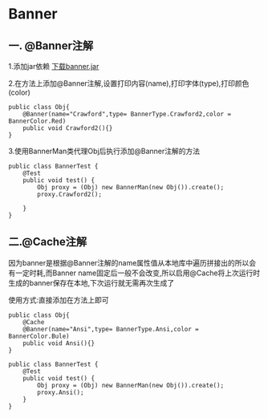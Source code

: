 # Banner
## 一. @Banner注解
1.添加jar依赖 [下载banner.jar](https://github.com/vua/Banner/releases/tag/v1)

2.在方法上添加@Banner注解,设置打印内容(name),打印字体(type),打印颜色(color)
```
public class Obj{
	@Banner(name="Crawford",type= BannerType.Crawford2,color = BannerColor.Red)
	public void Crawford2(){}
}
```
3.使用BannerMan类代理Obj后执行添加@Banner注解的方法
```
public class BannerTest {
    @Test
    public void test() {
        Obj proxy = (Obj) new BannerMan(new Obj()).create();  
        proxy.Crawford2();
    
    }
}
```

## 二.@Cache注解
因为banner是根据@Banner注解的name属性值从本地库中遍历拼接出的所以会有一定时耗,而Banner name固定后一般不会改变,所以启用@Cache将上次运行时生成的banner保存在本地,下次运行就无需再次生成了

使用方式:直接添加在方法上即可
```
public class Obj{
	@Cache
	@Banner(name="Ansi",type= BannerType.Ansi,color = BannerColor.Bule)
	public void Ansi(){}
}
```
```
public class BannerTest {
    @Test
    public void test() {
        Obj proxy = (Obj) new BannerMan(new Obj()).create();  
        proxy.Ansi();
    }
}
```
